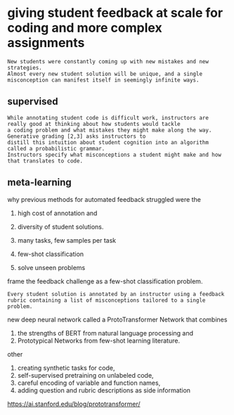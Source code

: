 
# giving student feedback at scale for coding and more complex assignments

```
New students were constantly coming up with new mistakes and new strategies.
Almost every new student solution will be unique, and a single misconception can manifest itself in seemingly infinite ways.
```

## supervised 

```
While annotating student code is difficult work, instructors are really good at thinking about how students would tackle 
a coding problem and what mistakes they might make along the way. Generative grading [2,3] asks instructors to 
distill this intuition about student cognition into an algorithm called a probabilistic grammar. 
Instructors specify what misconceptions a student might make and how that translates to code.
```

## meta-learning

why previous methods for automated feedback struggled were the 
1. high cost of annotation and 
2. diversity of student solutions.

1. many tasks, few samples per task
1. few-shot classification
1. solve unseen problems

frame the feedback challenge as a few-shot classification problem.

```
Every student solution is annotated by an instructor using a feedback rubric containing a list of misconceptions tailored to a single problem.
```

new deep neural network called a ProtoTransformer Network that combines 
1. the strengths of BERT from natural language processing and 
2. Prototypical Networks from few-shot learning literature.

other
1. creating synthetic tasks for code, 
1. self-supervised pretraining on unlabeled code, 
1. careful encoding of variable and function names, 
1. adding question and rubric descriptions as side information

https://ai.stanford.edu/blog/prototransformer/
